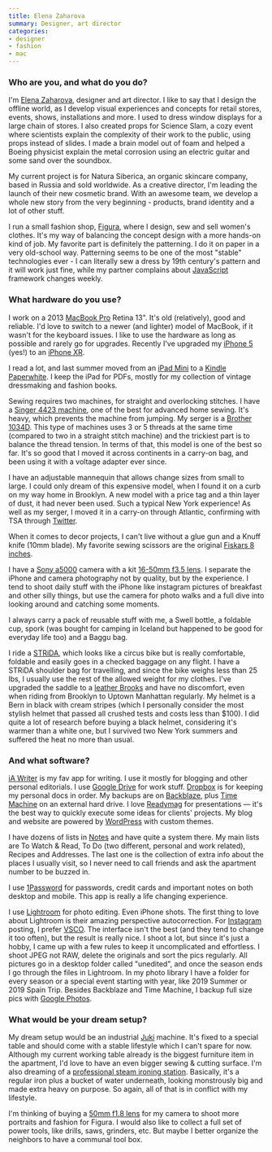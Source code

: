 ```yaml
---
title: Elena Zaharova
summary: Designer, art director 
categories:
- designer 
- fashion
- mac
---
```


### Who are you, and what do you do?

I'm [Elena Zaharova](http://elenazaharova.com/ "Elena's website."), designer and art director. I like to say that I design the offline world, as I develop visual experiences and concepts for retail stores, events, shows, installations and more. I used to dress window displays for a large chain of stores. I also created props for Science Slam, a cozy event where scientists explain the complexity of their work to the public, using props instead of slides. I made a brain model out of foam and helped a Boeing physicist explain the metal corrosion using an electric guitar and some sand over the soundbox.   

My current project is for Natura Siberica, an organic skincare company, based in Russia and sold worldwide. As a creative director, I'm leading the launch of their new cosmetic brand. With an awesome team, we develop a whole new story from the very beginning - products, brand identity and a lot of other stuff.

I run a small fashion shop, [Figura](https://figura.co/ "Elena's fashion shop."), where I design, sew and sell women's clothes. It's my way of balancing the concept design with a more hands-on kind of job. My favorite part is definitely the patterning. I do it on paper in a very old-school way. Patterning seems to be one of the most "stable" technologies ever - I can literally sew a dress by 19th century's pattern and it will work just fine, while my partner complains about [JavaScript][] framework changes weekly.

### What hardware do you use?

I work on a 2013 [MacBook Pro][macbook-pro] Retina 13". It's old (relatively), good and reliable. I'd love to switch to a newer (and lighter) model of MacBook, if it wasn't for the keyboard issues. I like to use the hardware as long as possible and rarely go for upgrades. Recently I've upgraded my [iPhone 5][iphone-5] (yes!) to an [iPhone XR][iphone-xr].

I read a lot, and last summer moved from an [iPad Mini][ipad-mini] to a [Kindle Paperwhite][kindle-paperwhite]. I keep the iPad for PDFs, mostly for my collection of vintage dressmaking and fashion books. 

Sewing requires two machines, for straight and overlocking stitches. I have a [Singer 4423 machine][heavy-duty-4423], one of the best for advanced home sewing. It's heavy, which prevents the machine from jumping. My serger is a [Brother 1034D][1034d]. This type of machines uses 3 or 5 threads at the same time (compared to two in a straight stitch machine) and the trickiest part is to balance the thread tension. In terms of that, this model is one of the best so far. It's so good that I moved it across continents in a carry-on bag, and been using it with a voltage adapter ever since.

I have an adjustable mannequin that allows change sizes from small to large. I could only dream of this expensive model, when I found it on a curb on my way home in Brooklyn. A new model with a price tag and a thin layer of dust, it had never been used. Such a typical New York experience! As well as my serger, I moved it in a carry-on through Atlantic, confirming with TSA through [Twitter](http://blog.elenazaharova.com/wp-content/uploads/sites/2/2019/02/screencapture-twitter-AskTSA-status-1048005190903726080-2018-10-09-18_24_30-2000x1622.jpg "A screenshot of Elena's Twitter conversation with the TSA.").

When it comes to decor projects, I can't live without a glue gun and a Knuff knife (10mm blade). My favorite sewing scissors are the original [Fiskars 8 inches][designer-scissors-8-inches]. 

I have a [Sony a5000](a5000) camera with a kit [16-50mm f3.5 lens][e-pz-16-50mm-f35-56-oss]. I separate the iPhone and camera photography not by quality, but by the experience. I tend to shoot daily stuff with the iPhone like instagram pictures of breakfast and other silly things, but use the camera for photo walks and a full dive into looking around and catching some moments.

I always carry a pack of reusable stuff with me, a Swell bottle, a foldable cup, spork (was bought for camping in Iceland but happened to be good for everyday life too) and a Baggu bag.

I ride a [STRiDA][strida-lt], which looks like a circus bike but is really comfortable, foldable and easily goes in a checked baggage on any flight. I have a STRiDA shoulder bag for travelling, and since the bike weighs less than 25 lbs, I usually use the rest of the allowed weight for my clothes. I've upgraded the saddle to a [leather Brooks][b17-imperial] and have no discomfort, even when riding from Brooklyn to Uptown Manhattan regularly. My helmet is a Bern in black with cream stripes (which I personally consider the most stylish helmet that passed all crushed tests and costs less than $100). I did quite a lot of research before buying a black helmet, considering it's warmer than a white one, but I survived two New York summers and suffered the heat no more than usual.

### And what software?

[iA Writer][ia-writer] is my fav app for writing. I use it mostly for blogging and other personal editorials. I use [Google Drive][google-drive] for work stuff. [Dropbox][] is for keeping my personal docs in order. My backups are on [Backblaze][], plus [Time Machine][time-machine] on an external hard drive. I love [Readymag][] for presentations — it's the best way to quickly execute some ideas for clients' projects. My blog and website are powered by [WordPress][] with custom themes.

I have dozens of lists in [Notes][] and have quite a system there. My main lists are To Watch & Read, To Do (two different, personal and work related), Recipes and Addresses. The last one is the collection of extra info about the places I usually visit, so I never need to call friends and ask the apartment number to be buzzed in. 

I use [1Password][] for passwords, credit cards and important notes on both desktop and mobile. This app is really a life changing experience. 

I use [Lightroom][] for photo editing. Even iPhone shots. The first thing to love about Lightroom is their amazing perspective autocorrection. For [Instagram][] posting, I prefer [VSCO][vsco-ios]. The interface isn't the best (and they tend to change it too often), but the result is really nice. I shoot a lot, but since it's just a hobby, I came up with a few rules to keep it uncomplicated and effortless. I shoot JPEG not RAW, delete the originals and sort the pics regularly. All pictures go in a desktop folder called "unedited", and once the season ends I go through the files in Lightroom. In my photo library I have a folder for every season or a special event starting with year, like 2019 Summer or 2019 Spain Trip. Besides Backblaze and Time Machine, I backup full size pics with [Google Photos][google-photos].  

### What would be your dream setup?

My dream setup would be an industrial [Juki][ddl-8700] machine. It's fixed to a special table and should come with a stable lifestyle which I can't spare for now. Although my current working table already is the biggest furniture item in the apartment, I'd love to have an even bigger sewing & cutting surface. I'm also dreaming of a [professional steam ironing station][4000is]. Basically, it's a regular iron plus a bucket of water underneath, looking monstrously big and made extra heavy on purpose. So again, all of that is in conflict with my lifestyle.

I'm thinking of buying a [50mm f1.8 lens][fe-50mm-f1.8] for my camera to shoot more portraits and fashion for Figura. I would also like to collect a full set of power tools, like drills, saws, grinders, etc. But maybe I better organize the neighbors to have a communal tool box.

[1034d]: https://www.brother-usa.com/products/1034d "A sewing machine."
[1password]: https://1password.com "Password management software for Mac OS X."
[4000is]: https://reliablecorporation.com/products/4000is-pro-iron-station "An industrial clothes iron."
[b17-imperial]: https://www.brooksengland.com/en_us/b17-imperial-3.html "A bike saddle."
[backblaze]: https://www.backblaze.com/cloud-backup.html "Online backup."
[ddl-8700]: https://www.sewingmachinesplus.com/sewing-machines-industrial-juki-ddl8700.php "An industrial sewing machine."
[designer-scissors-8-inches]: https://www2.fiskars.com/Products/Crafting-and-Sewing/Scissors-and-Shears/Designer-Scissors-8-inch "A pair of scissors."
[dropbox]: https://www.dropbox.com/ "Online syncing and storage."
[e-pz-16-50mm-f35-56-oss]: https://www.sony.com/electronics/camera-lenses/selp1650 "A camera lens."
[fe-50mm-f1.8]: https://www.sony.com/electronics/camera-lenses/sel50f18f "A camera lens."
[google-drive]: https://drive.google.com/ "A cloud storage service."
[google-photos]: https://photos.google.com/ "A photo sharing service."
[heavy-duty-4423]: https://www.singer.com/heavy-duty-4423-sewing-machine "A heavy duty sewing machine."
[ia-writer]: https://ia.net/writer/updates/ia-writer-for-mac "A full-screen writing tool for the Mac."
[instagram]: https://www.instagram.com/ "A photo sharing service."
[ipad-mini]: https://www.apple.com/ipad-mini/ "A 7.9 inch tablet device."
[iphone-5]: https://en.wikipedia.org/wiki/IPhone_5 "A smartphone."
[iphone-xr]: https://en.wikipedia.org/wiki/IPhone_XR "A 6 inch smartphone."
[javascript]: https://en.wikipedia.org/wiki/JavaScript "An interpreted scripting language."
[kindle-paperwhite]: https://www.amazon.com/Kindle-Paperwhite-Touch-light/dp/B007OZNZG0 "An e-book reader with a book-like screen."
[lightroom]: https://www.adobe.com/products/photoshop-lightroom.html "Photo management and editing software."
[macbook-pro]: https://www.apple.com/macbook-pro/ "A laptop."
[notes]: https://en.wikipedia.org/wiki/Notes_(Apple) "A note-taking application included with Mac OS X."
[readymag]: https://readymag.com/ "A web-based design tool."
[strida-lt]: https://www.strida.com/ "A foldable bike."
[time-machine]: https://en.wikipedia.org/wiki/Time_Machine_(Mac_OS) "Backup software for the masses, included with Mac OS X 10.5."
[vsco-ios]: https://apps.apple.com/app/vsco-cam/id588013838 "A camera app."
[wordpress]: https://wordpress.com/ "Weblog publishing software."
